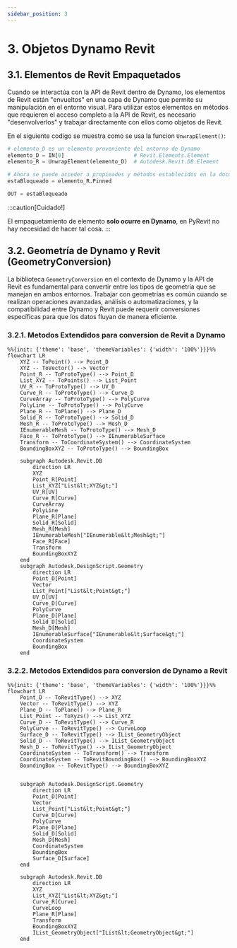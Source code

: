 ```yaml
---
sidebar_position: 3
---
```

# 3. Objetos Dynamo Revit

## 3.1. Elementos de Revit Empaquetados
Cuando se interactúa con la API de Revit dentro de Dynamo, los elementos de Revit están "envueltos" 
en una capa de Dynamo que permite su manipulación en el entorno visual. Para utilizar estos elementos 
en métodos que requieren el acceso completo a la API de Revit, es necesario "desenvolverlos" y trabajar 
directamente con ellos como objetos de Revit.

En el siguiente codigo se muestra como se usa la funcion `UnwrapElement()`:
```python title="PythonScript 📦"
# elemento_D es un elemento proveniente del entorno de Dynamo
elemento_D = IN[0]                      # Revit.Elements.Element
elemento_R = UnwrapElement(elemento_D)  # Autodesk.Revit.DB.Element

# Ahora se puede acceder a propieades y métodos establecidos en la documentación de Revit
estaBloqueado = elemento_R.Pinned

OUT = estaBloqueado
```

:::caution[Cuidado!]

El empaquetamiento de elemento **solo ocurre en Dynamo**, en PyRevit no hay necesidad de hacer tal cosa.
:::



## 3.2. Geometría de Dynamo y Revit (GeometryConversion) 
La biblioteca `GeometryConversion` en el contexto de Dynamo y la API de Revit es fundamental 
para convertir entre los tipos de geometría que se manejan en ambos entornos. Trabajar con 
geometrías es común cuando se realizan operaciones avanzadas, análisis o automatizaciones, 
y la compatibilidad entre Dynamo y Revit puede requerir conversiones específicas para que los datos fluyan de manera eficiente.

### 3.2.1. Metodos Extendidos para conversion de Revit a Dynamo

```mermaid
%%{init: {'theme': 'base', 'themeVariables': {'width': '100%'}}}%%
flowchart LR
    XYZ -- ToPoint() --> Point_D
    XYZ -- ToVector() --> Vector
    Point_R -- ToProtoType() --> Point_D
    List_XYZ -- ToPoints() --> List_Point
    UV_R -- ToProtoType() --> UV_D
    Curve_R -- ToProtoType() --> Curve_D
    CurveArray -- ToProtoType() --> PolyCurve
    PolyLine -- ToProtoType() --> PolyCurve
    Plane_R -- ToPlane() --> Plane_D
    Solid_R -- ToProtoType() --> Solid_D
    Mesh_R -- ToProtoType() --> Mesh_D
    IEnumerableMesh -- ToProtoType() --> Mesh_D
    Face_R -- ToProtoType() --> IEnumerableSurface
    Transform -- ToCoordinateSystem() --> CoordinateSystem
    BoundingBoxXYZ -- ToProtoType() --> BoundingBox

    subgraph Autodesk.Revit.DB
        direction LR
        XYZ
        Point_R[Point]
        List_XYZ["List&lt;XYZ&gt;"]
        UV_R[UV]
        Curve_R[Curve]
        CurveArray
        PolyLine
        Plane_R[Plane]
        Solid_R[Solid]
        Mesh_R[Mesh]
        IEnumerableMesh["IEnumerable&lt;Mesh&gt;"]
        Face_R[Face]
        Transform
        BoundingBoxXYZ
    end
    subgraph Autodesk.DesignScript.Geometry
        direction LR
        Point_D[Point]
        Vector
        List_Point["List&lt;Point&gt;"]
        UV_D[UV]
        Curve_D[Curve]
        PolyCurve
        Plane_D[Plane]
        Solid_D[Solid]
        Mesh_D[Mesh]
        IEnumerableSurface["IEnumerable&lt;Surface&gt;"]
        CoordinateSystem
        BoundingBox
    end
```

### 3.2.2. Metodos Extendidos para conversion de Dynamo a Revit

```mermaid
%%{init: {'theme': 'base', 'themeVariables': {'width': '100%'}}}%%
flowchart LR
    Point_D -- ToRevitType() --> XYZ
    Vector -- ToRevitType() --> XYZ
    Plane_D -- ToPlane() --> Plane_R
    List_Point -- ToXyzs() --> List_XYZ
    Curve_D -- ToRevitType() --> Curve_R
    PolyCurve -- ToRevitType() --> CurveLoop
    Surface_D -- ToRevitType() --> IList_GeometryObject
    Solid_D -- ToRevitType() --> IList_GeometryObject
    Mesh_D -- ToRevitType() --> IList_GeometryObject
    CoordinateSystem -- ToTransform() --> Transform
    CoordinateSystem -- ToRevitBoundingBox() --> BoundingBoxXYZ
    BoundingBox -- ToRevitType() --> BoundingBoxXYZ


    subgraph Autodesk.DesignScript.Geometry
        direction LR
        Point_D[Point]
        Vector
        List_Point["List&lt;Point&gt;"]
        Curve_D[Curve]
        PolyCurve
        Plane_D[Plane]
        Solid_D[Solid]
        Mesh_D[Mesh]
        CoordinateSystem
        BoundingBox
        Surface_D[Surface]
    end

    subgraph Autodesk.Revit.DB
        direction LR
        XYZ
        List_XYZ["List&lt;XYZ&gt;"]
        Curve_R[Curve]
        CurveLoop
        Plane_R[Plane]
        Transform
        BoundingBoxXYZ
        IList_GeometryObject["IList&lt;GeometryObject&gt;"]
    end
    
```